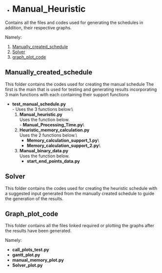 - # Manual_Heuristic
Contains all the files and codes used for generating the schedules in addition, their respective graphs.

Namely:
1. [Manually_created_schedule](#Manually_created_schedule)
2. [Solver](#Solver)
3. [graph_plot_code](#graph_plot_code)


## Manually_created_schedule
This folder contains the codes used for creating the manual schedule
The first is the main that is used for testing and generating results incorporating 3 main functions with each containing their support functions
- **test_manual_schedule.py** <br/> -
       Uses the 3 functions  below:\
    1. **Manual_heuristic.py** \
            Uses the function below.\
            - **Manual_Processing_Time.py**\
    2. **Heuristic_memory_calculation.py**\
       Uses the 2 functions below.\
         - **Memory_calculation_support_1.py**\
         - **Memory_calculation_support_2.py**\
    3. **Manual_binary_data.py**\
       Uses the function below\.
         - **start_end_points_data.py**


## Solver
This folder contains the codes used for creating the heuristic schedule with a suggested input generated from the manually created schedule 
to guide the generation of the results.       

## Graph_plot_code
This folder contains all the files linked required or plotting the graphs after the results have been generated.

Namely:
 - **call_plots_test.py**
 - **gantt_plot.py**
 - **manual_memory_plot.py**
 - **Solver_plot.py**
